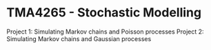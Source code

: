 # TMA4265 - Stochastic Modelling
Project 1: Simulating Markov chains and Poisson processes
Project 2: Simulating Markov chains and Gaussian processes
